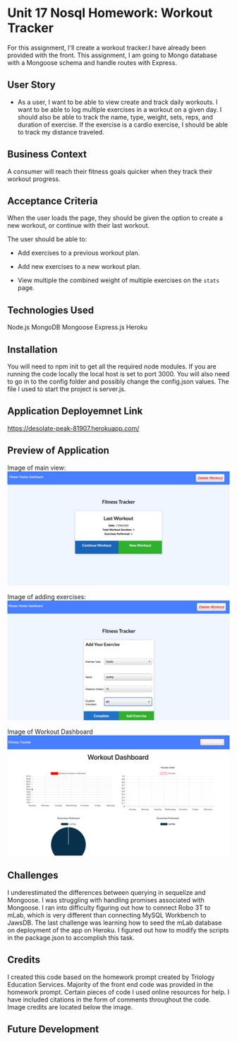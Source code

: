 # Unit 17 Nosql Homework: Workout Tracker

For this assignment, I'll create a workout tracker.I  have already been provided with the front. This assignment, I am going to  Mongo database with a Mongoose schema and handle routes with Express.

## User Story

* As a user, I want to be able to view create and track daily workouts. I want to be able to log multiple exercises in a workout on a given day. I should also be able to track the name, type, weight, sets, reps, and duration of exercise. If the exercise is a cardio exercise, I should be able to track my distance traveled.

## Business Context

A consumer will reach their fitness goals quicker when they track their workout progress.

## Acceptance Criteria

When the user loads the page, they should be given the option to create a new workout, or continue with their last workout.

The user should be able to:

  * Add exercises to a previous workout plan.

  * Add new exercises to a new workout plan.

  * View multiple the combined weight of multiple exercises on the `stats` page.

## Technologies Used
Node.js
MongoDB
Mongoose
Express.js
Heroku
## Installation 
You will need to npm init to get all the required node modules. If you are running the code locally the local host is set to port 3000. You will also need to go in to the config folder and possibly change the config.json values. The file I used to start the project is server.js.
## Application Deployemnet Link 
 https://desolate-peak-81907.herokuapp.com/

## Preview of Application
Image of main view:
![Image of user's view when you visit the site](./public/images/Homeview.png)

Image of adding exercises:
![Image of user's view when adding an exercise](./public/images/Addexercise.png)

Image of Workout Dashboard
![Image of user's view when looking at the Workout Dashboard](./public/images/Workoutdashbord.png)
## Challenges
I underestimated the differences between querying in sequelize and Mongoose. I was struggling with handling promises associated with Mongoose. I ran into difficulty figuring out how to connect Robo 3T to mLab, which is very different than connecting MySQL Workbench to JawsDB. The last challenge was learning how to seed the mLab database on deployment of the app on Heroku. I figured out how to modify the scripts in the package.json to accomplish this task.

## Credits 
I created this code based on the homework prompt created by Triology Education Services. Majority of the front end code was provided in the homework prompt. Certain pieces of code I used online resources for help. I have included citations in the form of comments throughout the code. Image credits are located below the image.

## Future Development 

